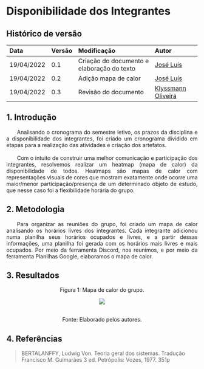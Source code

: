 # Disponibilidade dos Integrantes

## Histórico de versão

|    Data    | Versão |                Modificação                |       Autor        |
| :-------- | :---- | :--------------------------------------- | :---------------- |
| 19/04/2022 |  0.1   | Criação do documento e elaboração do texto |   [José Luís](https://github.com/joseluis-rt)    |
| 19/04/2022 |  0.2   | Adição mapa de calor |   [José Luís](https://github.com/joseluis-rt)    |
| 19/04/2022 | 0.3 | Revisão do documento | [Klyssmann Oliveira](https://github.com/klyssmannoliveira) |

## 1. Introdução

<p style="text-align: justify"> 
&emsp;&emsp;Analisando o cronograma do semestre letivo, os prazos da disciplina e a disponibilidade dos integrantes, foi criado um cronograma dividido em etapas para a realização das atividades e criação dos artefatos.
</br></br>
&emsp;&emsp;Com o intuito de construir uma melhor comunicação e participação dos integrantes, resolvemos realizar um heatmap (mapa de calor) da disponibilidade de todos. Heatmaps são mapas de calor com representações visuais de cores que mostram exatamente onde ocorre uma maior/menor participação/presença de um determinado objeto de estudo, que nesse caso foi a flexibilidade horária do grupo.
</p>

## 2. Metodologia

<p style="text-align: justify">
&emsp;&emsp;Para organizar as reuniões do grupo, foi criado um mapa de calor analisando os horários livres dos integrantes. Cada integrante adicionou numa planilha seus horários ocupados e livres, e a partir dessas informações, uma planilha foi gerada com os horários mais livres e mais ocupados. Por meio da ferramenta Discord, nos reunimos, e por meio da ferramenta Planilhas Google, elaboramos o mapa de calor.

</p>

## 3. Resultados

<center>

<figcaption>Figura 1: Mapa de calor do grupo.</figcaption>
  
<p align = "center"><img src="https://raw.githubusercontent.com/Requisitos-de-Software/2021.2-PontoFacil/master/docs/assets/imagens/Mapa_de_Calor.png"></p><br>

<figcaption>Fonte: Elaborado pelos autores.</figcaption>

</center>

## 4. Referências

>BERTALANFFY, Ludwig Von. Teoria geral dos sistemas. Tradução Francisco M.
Guimarães 3 ed. Petrópolis: Vozes, 1977. 351p
